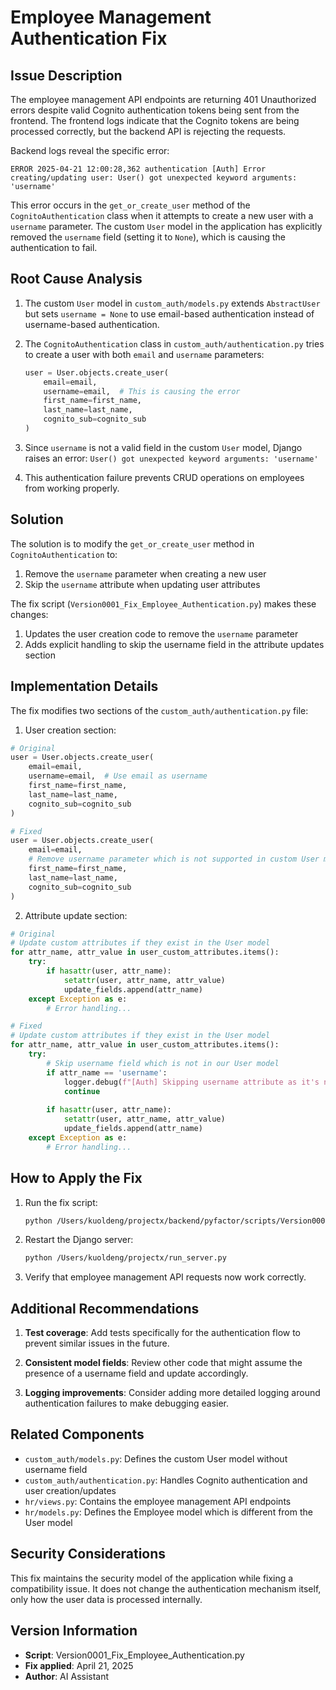 # Employee Management Authentication Fix

## Issue Description

The employee management API endpoints are returning 401 Unauthorized errors despite valid Cognito authentication tokens being sent from the frontend. The frontend logs indicate that the Cognito tokens are being processed correctly, but the backend API is rejecting the requests.

Backend logs reveal the specific error:
```
ERROR 2025-04-21 12:00:28,362 authentication [Auth] Error creating/updating user: User() got unexpected keyword arguments: 'username'
```

This error occurs in the `get_or_create_user` method of the `CognitoAuthentication` class when it attempts to create a new user with a `username` parameter. The custom `User` model in the application has explicitly removed the `username` field (setting it to `None`), which is causing the authentication to fail.

## Root Cause Analysis

1. The custom `User` model in `custom_auth/models.py` extends `AbstractUser` but sets `username = None` to use email-based authentication instead of username-based authentication.

2. The `CognitoAuthentication` class in `custom_auth/authentication.py` tries to create a user with both `email` and `username` parameters:
   ```python
   user = User.objects.create_user(
       email=email,
       username=email,  # This is causing the error
       first_name=first_name,
       last_name=last_name,
       cognito_sub=cognito_sub
   )
   ```

3. Since `username` is not a valid field in the custom `User` model, Django raises an error: `User() got unexpected keyword arguments: 'username'`

4. This authentication failure prevents CRUD operations on employees from working properly.

## Solution

The solution is to modify the `get_or_create_user` method in `CognitoAuthentication` to:

1. Remove the `username` parameter when creating a new user
2. Skip the `username` attribute when updating user attributes

The fix script (`Version0001_Fix_Employee_Authentication.py`) makes these changes:

1. Updates the user creation code to remove the `username` parameter
2. Adds explicit handling to skip the username field in the attribute updates section

## Implementation Details

The fix modifies two sections of the `custom_auth/authentication.py` file:

1. User creation section:
```python
# Original
user = User.objects.create_user(
    email=email,
    username=email,  # Use email as username
    first_name=first_name,
    last_name=last_name,
    cognito_sub=cognito_sub
)

# Fixed
user = User.objects.create_user(
    email=email,
    # Remove username parameter which is not supported in custom User model
    first_name=first_name,
    last_name=last_name,
    cognito_sub=cognito_sub
)
```

2. Attribute update section:
```python
# Original
# Update custom attributes if they exist in the User model
for attr_name, attr_value in user_custom_attributes.items():
    try:
        if hasattr(user, attr_name):
            setattr(user, attr_name, attr_value)
            update_fields.append(attr_name)
    except Exception as e:
        # Error handling...

# Fixed
# Update custom attributes if they exist in the User model
for attr_name, attr_value in user_custom_attributes.items():
    try:
        # Skip username field which is not in our User model
        if attr_name == 'username':
            logger.debug(f"[Auth] Skipping username attribute as it's not in User model")
            continue
            
        if hasattr(user, attr_name):
            setattr(user, attr_name, attr_value)
            update_fields.append(attr_name)
    except Exception as e:
        # Error handling...
```

## How to Apply the Fix

1. Run the fix script:
   ```bash
   python /Users/kuoldeng/projectx/backend/pyfactor/scripts/Version0001_Fix_Employee_Authentication.py
   ```

2. Restart the Django server:
   ```bash
   python /Users/kuoldeng/projectx/run_server.py
   ```

3. Verify that employee management API requests now work correctly.

## Additional Recommendations

1. **Test coverage**: Add tests specifically for the authentication flow to prevent similar issues in the future.

2. **Consistent model fields**: Review other code that might assume the presence of a username field and update accordingly.

3. **Logging improvements**: Consider adding more detailed logging around authentication failures to make debugging easier.

## Related Components

- `custom_auth/models.py`: Defines the custom User model without username field
- `custom_auth/authentication.py`: Handles Cognito authentication and user creation/updates
- `hr/views.py`: Contains the employee management API endpoints
- `hr/models.py`: Defines the Employee model which is different from the User model

## Security Considerations

This fix maintains the security model of the application while fixing a compatibility issue. It does not change the authentication mechanism itself, only how the user data is processed internally.

## Version Information

- **Script**: Version0001_Fix_Employee_Authentication.py
- **Fix applied**: April 21, 2025
- **Author**: AI Assistant 